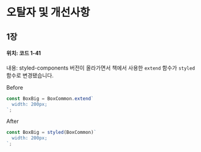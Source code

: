 # 오탈자 및 개선사항
## 1장

#### 위치: 코드 1-41

내용: styled-components 버전이 올라가면서 책에서 사용한 `extend` 함수가 `styled` 함수로 변경됐습니다.

Before
```js
const BoxBig = BoxCommon.extend`
  width: 200px;
`;
```

After
```js
const BoxBig = styled(BoxCommon)`
  width: 200px;
`;
```
